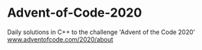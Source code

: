 # Advent-of-Code-2020
Daily solutions in C++ to the challenge 'Advent of the Code 2020' www.adventofcode.com/2020/about

